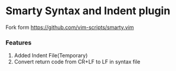 # Smarty Syntax and Indent plugin

Fork form https://github.com/vim-scripts/smarty.vim

### Features
1. Added Indent File(Temporary)
2. Convert return code from CR+LF to LF in syntax file
